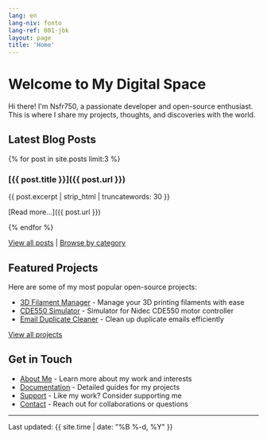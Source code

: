 ```yaml
---
lang: en
lang-niv: fonto
lang-ref: 001-jbk
layout: page
title: 'Home'
---
```


# Welcome to My Digital Space

Hi there! I'm Nsfr750, a passionate developer and open-source enthusiast. This is where I share my projects, thoughts, and discoveries with the world.

## Latest Blog Posts

{% for post in site.posts limit:3 %}
### [{{ post.title }}]({{ post.url }})

{{ post.excerpt | strip_html | truncatewords: 30 }}

[Read more...]({{ post.url }})

{% endfor %}

[View all posts](/blog) | [Browse by category](/categories)

## Featured Projects

Here are some of my most popular open-source projects:

- [3D Filament Manager](https://github.com/Nsfr750/3D_Filament_Manager) - Manage your 3D printing filaments with ease
- [CDE550 Simulator](https://github.com/Nsfr750/CDE550-sim) - Simulator for Nidec CDE550 motor controller
- [Email Duplicate Cleaner](https://github.com/Nsfr750/EmailDuplicateCleaner) - Clean up duplicate emails efficiently

[View all projects](/projects)

## Get in Touch

- [About Me](/about) - Learn more about my work and interests
- [Documentation](/docs) - Detailed guides for my projects
- [Support](/support) - Like my work? Consider supporting me
- [Contact](/contact) - Reach out for collaborations or questions

---

Last updated: {{ site.time | date: "%B %-d, %Y" }}
